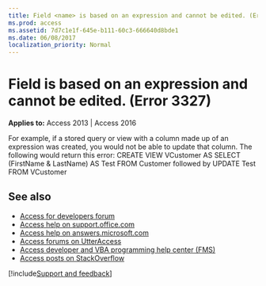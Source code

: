 ```yaml
---
title: Field <name> is based on an expression and cannot be edited. (Error 3327)
ms.prod: access
ms.assetid: 7d7c1e1f-645e-b111-60c3-666640d8bde1
ms.date: 06/08/2017
localization_priority: Normal
---
```



# Field <name> is based on an expression and cannot be edited. (Error 3327)

  

**Applies to:** Access 2013 | Access 2016

For example, if a stored query or view with a column made up of an expression was created, you would not be able to update that column. The following would return this error: CREATE VIEW VCustomer AS SELECT (FirstName & LastName) AS Test FROM Customer followed by UPDATE Test FROM VCustomer

## See also

- [Access for developers forum](https://social.msdn.microsoft.com/Forums/office/home?forum=accessdev)
- [Access help on support.office.com](https://support.office.com/search/results?query=Access)
- [Access help on answers.microsoft.com](https://answers.microsoft.com/)
- [Access forums on UtterAccess](https://www.utteraccess.com/forum/index.php?act=idx)
- [Access developer and VBA programming help center (FMS)](https://www.fmsinc.com/MicrosoftAccess/developer/)
- [Access posts on StackOverflow](https://stackoverflow.com/questions/tagged/ms-access)

[!include[Support and feedback](~/includes/feedback-boilerplate.md)]
